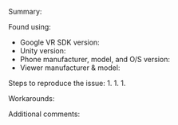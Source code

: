 Summary:


Found using:
 * Google VR SDK version:
 * Unity version:
 * Phone manufacturer, model, and O/S version:
 * Viewer manufacturer & model:

Steps to reproduce the issue:
 1.
 1.
 1.

Workarounds:


Additional comments:
